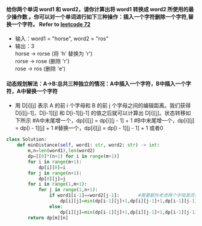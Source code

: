 #### 给你两个单词 word1 和 word2，请你计算出将 word1 转换成 word2 所使用的最少操作数 。你可以对一个单词进行如下三种操作：插入一个字符删除一个字符,替换一个字符。 Refer to [leetcode 72](https://leetcode-cn.com/problems/edit-distance/)
* 输入：word1 = "horse", word2 = "ros"
* 输出：3  
horse -> rorse (将 'h' 替换为 'r')  
rorse -> rose (删除 'r')  
rose -> ros (删除 'e')

#### 动态规划解法：A->B:总共三种独立的情况：A中插入一个字符，B中插入一个字符，A中替换一个字符
* 用 D[i][j] 表示 A 的前 i 个字母和 B 的前 j 个字母之间的编辑距离。我们获得 D[i][j-1]，D[i-1][j] 和 D[i-1][j-1] 的值之后就可以计算出 D[i][j]。状态转移如下所示
#A中末尾增一个，dp[i][j] = dp[i][j - 1] + 1
#B中末尾增一个，dp[i][j] = dp[i - 1][j] + 1
#替换一个，dp[i][j] = dp[i - 1][j - 1] + 1 或者0
```python
class Solution:
    def minDistance(self, word1: str, word2: str) -> int:
        m,n=len(word1),len(word2)
        dp=[[0]*(n+1) for i in range(m+1)]
        for i in range(m+1):
            dp[i][0]=i
        for j in range(n+1):
            dp[0][j]=j
        for i in range(1,m+1):
            for j in range(1,n+1):
                if word1[i-1]==word2[j-1]:       #需要额外考虑两个字母是否相等
                    dp[i][j]=min(dp[i-1][j]+1,dp[i][j-1]+1,dp[i-1][j-1])
                else:
                    dp[i][j]=min(dp[i-1][j]+1,dp[i][j-1]+1,dp[i-1][j-1]+1)
        return dp[m][n]
```
